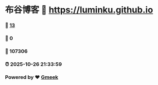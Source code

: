 # 布谷博客 :link: https://luminku.github.io 
### :page_facing_up: [13](https://luminku.github.io/tag.html) 
### :speech_balloon: 0 
### :hibiscus: 107306 
### :alarm_clock: 2025-10-26 21:33:59 
### Powered by :heart: [Gmeek](https://github.com/Meekdai/Gmeek)
